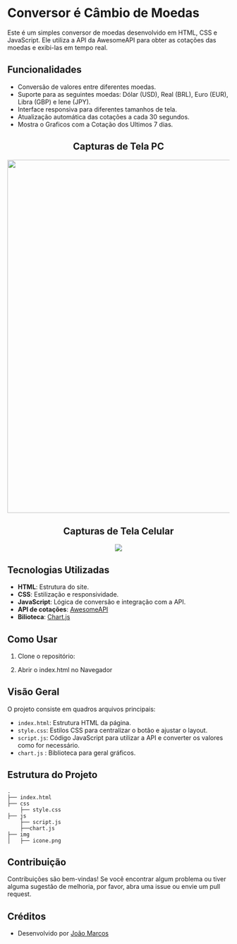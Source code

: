 ﻿# Conversor é Câmbio de Moedas

Este é um simples conversor de moedas desenvolvido em HTML, CSS e JavaScript. Ele utiliza a API da AwesomeAPI para obter as cotações das moedas e exibi-las em tempo real.

## Funcionalidades

- Conversão de valores entre diferentes moedas.
- Suporte para as seguintes moedas: Dólar (USD), Real (BRL), Euro (EUR), Libra (GBP) e Iene (JPY).
- Interface responsiva para diferentes tamanhos de tela.
- Atualização automática das cotações a cada 30 segundos.
- Mostra o Graficos com a Cotação dos Ultimos 7 dias.


<h2 align="center">Capturas de Tela PC</h2>

<p align="center">
  <img src="https://blogger.googleusercontent.com/img/a/AVvXsEhdPqUOYQpql7_61zdxV_lkSEMof_vi4MqUePNWmBP7elAknK8EGXZR7whYCbR-Zg1hMZTu5vyPBd2QGf8_a11LS9fS6Bf30kdGm2lhBd7Af2e40kQfwMoTWki0P1SSI-fmadw46sHRk4oT2dgRDmPISnmIeq3NYDgLmLS0k7vT9BT4WFWzB6iQ3Yv7LBWw" width="800">
</p>

<h2 align="center">Capturas de Tela Celular</h2>

<p align="center">
  <img src="https://blogger.googleusercontent.com/img/a/AVvXsEgcImLXp-hrbwQClojQZLke-qoLvcAC5UwTBHbS9GwMyxcvmLAaBQO0xhmnHkPaCJkeHPqj2DkrEEGd4aCBmpehCYeeG7owLCLOG8r-lNPGF1G5uk3RcTpWUFTT3kQN7D_qCiSN76YMjyrbQdKV88c0ZLKXx2GHzxyl12B8PrkzPxuqKoPInDLbt0bzzukn">
</p>

## Tecnologias Utilizadas

- **HTML**: Estrutura do site.
- **CSS**: Estilização e responsividade.
- **JavaScript**: Lógica de conversão e integração com a API.
- **API de cotações**: [AwesomeAPI](https://docs.awesomeapi.com.br/)
- **Bilioteca**: [Chart.js](https://www.chartjs.org/docs/latest/)

## Como Usar

1. Clone o repositório:

2. Abrir o index.html no Navegador

## Visão Geral

O projeto consiste em quadros arquivos principais:

- `index.html`: Estrutura HTML da página.
- `style.css`: Estilos CSS para centralizar o botão e ajustar o layout.
- `script.js`: Código JavaScript para utilizar a API e converter os valores como for necessário.
- `chart.js` : Biblioteca para geral gráficos.

## Estrutura do Projeto

```plaintext
.
├── index.html
├── css
    ├── style.css
├── js
    ├── script.js
    ├──chart.js 
├── img
│   ├── icone.png

```

## Contribuição

Contribuições são bem-vindas! Se você encontrar algum problema ou tiver alguma sugestão de melhoria, por favor, abra uma issue ou envie um pull request.

## Créditos

- Desenvolvido por [João Marcos](https://links.jm7087.com)
